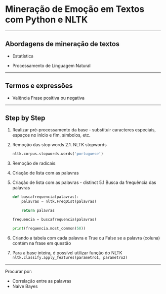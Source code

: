 <H1>Mineração de Emoção em Textos com Python e NLTK</H1>


---

<h2>Abordagens de mineração de textos</h2>

- Estatística

- Processamento de Linguagem Natural

---

<h2>Termos e expressões</h2>

- Valência
Frase positiva ou negativa

---

<h2>Step by Step </h2>

1. Realizar pré-processamento da base - substituir caracteres especiais, espaços no início e fim, símbolos, etc.

2. Remoção das stop words
    2.1. NLTK stopwords

    ```python
    nltk.corpus.stopwords.words('portuguese')
    ```

3. Remoção de radicais

4. Criação de lista com as palavras

5. Criação de lista com as palavras - distinct
    5.1 Busca da frequência das palavras

    ```python
    def buscafrequencia(palavras):
        palavras = nltk.FreqDist(palavras)

        return palavras

    frequencia = buscafrequencia(palavras)
    
    print(frequencia.most_common(50))
    ```

6. Criando a tabela com cada palavra e True ou False se a palavra (coluna) contém na frase em questão

7. Para a base inteira, é possível utilizar função do NLTK ``` nltk.classify.apply_features(parametro1, parametro2) ```

---
Procurar por:

- Correlação entre as palavras
- Naive Bayes

